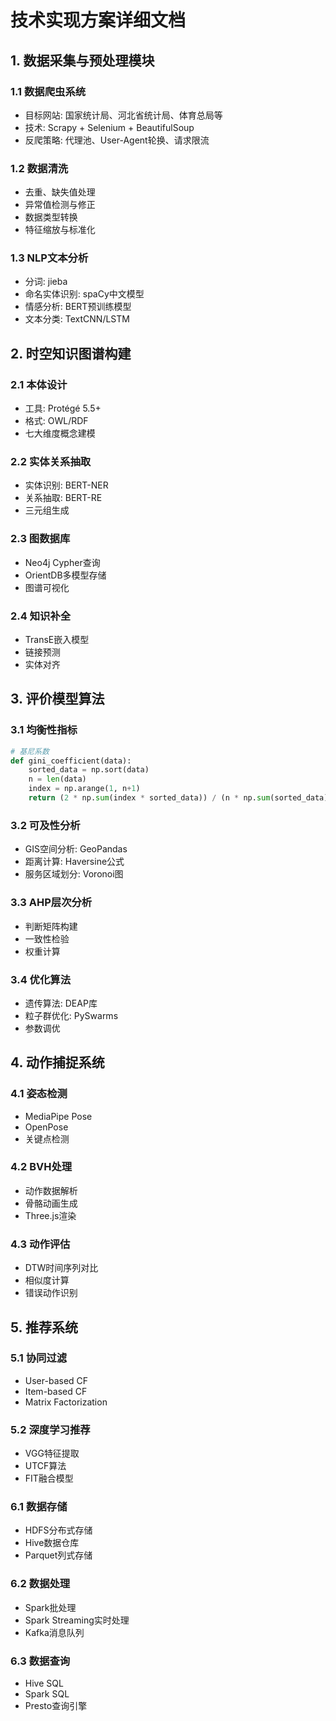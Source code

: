 # 技术实现方案详细文档

## 1. 数据采集与预处理模块

### 1.1 数据爬虫系统
- 目标网站: 国家统计局、河北省统计局、体育总局等
- 技术: Scrapy + Selenium + BeautifulSoup
- 反爬策略: 代理池、User-Agent轮换、请求限流

### 1.2 数据清洗
- 去重、缺失值处理
- 异常值检测与修正
- 数据类型转换
- 特征缩放与标准化

### 1.3 NLP文本分析
- 分词: jieba
- 命名实体识别: spaCy中文模型
- 情感分析: BERT预训练模型
- 文本分类: TextCNN/LSTM

## 2. 时空知识图谱构建

### 2.1 本体设计
- 工具: Protégé 5.5+
- 格式: OWL/RDF
- 七大维度概念建模

### 2.2 实体关系抽取
- 实体识别: BERT-NER
- 关系抽取: BERT-RE
- 三元组生成

### 2.3 图数据库
- Neo4j Cypher查询
- OrientDB多模型存储
- 图谱可视化

### 2.4 知识补全
- TransE嵌入模型
- 链接预测
- 实体对齐

## 3. 评价模型算法

### 3.1 均衡性指标
```python
# 基尼系数
def gini_coefficient(data):
    sorted_data = np.sort(data)
    n = len(data)
    index = np.arange(1, n+1)
    return (2 * np.sum(index * sorted_data)) / (n * np.sum(sorted_data)) - (n + 1) / n
```

### 3.2 可及性分析
- GIS空间分析: GeoPandas
- 距离计算: Haversine公式
- 服务区域划分: Voronoi图

### 3.3 AHP层次分析
- 判断矩阵构建
- 一致性检验
- 权重计算

### 3.4 优化算法
- 遗传算法: DEAP库
- 粒子群优化: PySwarms
- 参数调优

## 4. 动作捕捉系统

### 4.1 姿态检测
- MediaPipe Pose
- OpenPose
- 关键点检测

### 4.2 BVH处理
- 动作数据解析
- 骨骼动画生成
- Three.js渲染

### 4.3 动作评估
- DTW时间序列对比
- 相似度计算
- 错误动作识别

## 5. 推荐系统

### 5.1 协同过滤
- User-based CF
- Item-based CF
- Matrix Factorization

### 5.2 深度学习推荐
- VGG特征提取
- UTCF算法
- FIT融合模型
### 6.1 数据存储
- HDFS分布式存储
- Hive数据仓库
- Parquet列式存储

### 6.2 数据处理
- Spark批处理
- Spark Streaming实时处理
- Kafka消息队列

### 6.3 数据查询
- Hive SQL
- Spark SQL
- Presto查询引擎
